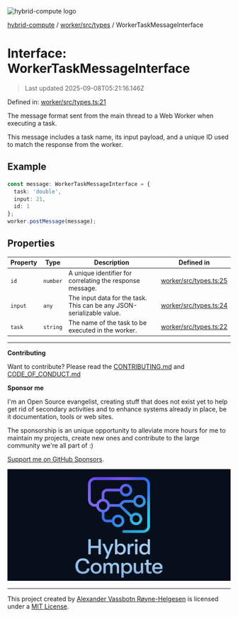 <div><img alt="hybrid-compute logo" src="https://raw.githubusercontent.com/phun-ky/hybrid-compute/main/public/logo-hybrid-compute-horizontal-colored-package.svg?raw=true" style="max-height:32px;"/></div>

[hybrid-compute](../../../../README.md) / [worker/src/types](../README.md) /
WorkerTaskMessageInterface

# Interface: WorkerTaskMessageInterface

> Last updated 2025-09-08T05:21:16.146Z

Defined in:
[worker/src/types.ts:21](https://github.com/phun-ky/hybrid-compute/blob/main/packages/worker/src/types.ts#L21)

The message format sent from the main thread to a Web Worker when executing a
task.

This message includes a task name, its input payload, and a unique ID used to
match the response from the worker.

## Example

```ts
const message: WorkerTaskMessageInterface = {
  task: 'double',
  input: 21,
  id: 1
};
worker.postMessage(message);
```

## Properties

| Property                   | Type     | Description                                                           | Defined in                                                                                                     |
| -------------------------- | -------- | --------------------------------------------------------------------- | -------------------------------------------------------------------------------------------------------------- |
| <a id="id"></a> `id`       | `number` | A unique identifier for correlating the response message.             | [worker/src/types.ts:25](https://github.com/phun-ky/hybrid-compute/blob/main/packages/worker/src/types.ts#L25) |
| <a id="input"></a> `input` | `any`    | The input data for the task. This can be any JSON-serializable value. | [worker/src/types.ts:24](https://github.com/phun-ky/hybrid-compute/blob/main/packages/worker/src/types.ts#L24) |
| <a id="task"></a> `task`   | `string` | The name of the task to be executed in the worker.                    | [worker/src/types.ts:22](https://github.com/phun-ky/hybrid-compute/blob/main/packages/worker/src/types.ts#L22) |

---

**Contributing**

Want to contribute? Please read the
[CONTRIBUTING.md](https://github.com/phun-ky/hybrid-compute/blob/main/CONTRIBUTING.md)
and
[CODE_OF_CONDUCT.md](https://github.com/phun-ky/hybrid-compute/blob/main/CODE_OF_CONDUCT.md)

**Sponsor me**

I'm an Open Source evangelist, creating stuff that does not exist yet to help
get rid of secondary activities and to enhance systems already in place, be it
documentation, tools or web sites.

The sponsorship is an unique opportunity to alleviate more hours for me to
maintain my projects, create new ones and contribute to the large community
we're all part of :)

[Support me on GitHub Sponsors](https://github.com/sponsors/phun-ky).

![@hybrid-compute banner with logo and text](https://github.com/phun-ky/hybrid-compute/blob/main/public/logo-banner.png?raw=true)

---

This project created by [Alexander Vassbotn Røyne-Helgesen](http://phun-ky.net)
is licensed under a [MIT License](https://choosealicense.com/licenses/mit/).
